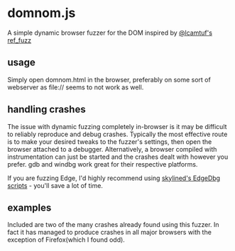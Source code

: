 # domnom.js
A simple dynamic browser fuzzer for the DOM inspired by [@lcamtuf's](https://twitter.com/lcamtuf) [ref_fuzz](http://lcamtuf.coredump.cx/ref_fuzz5.html) 

## usage
Simply open domnom.html in the browser, preferably on some sort of webserver as file:// seems to not work as well. 

## handling crashes
The issue with dynamic fuzzing completely in-browser is it may be difficult to reliably reproduce and debug crashes. Typically the most effective route is to make your desired tweaks to the fuzzer's settings, then open the browser attached to a debugger. Alternatively, a browser compiled with instrumentation can just be started and the crashes dealt with however you prefer. gdb and windbg work great for their respective platforms. 

If you are fuzzing Edge, I'd highly recommend using [skylined's EdgeDbg scripts](https://github.com/SkyLined/EdgeDbg) - you'll save a lot of time. 

## examples
Included are two of the many crashes already found using this fuzzer. In fact it has managed to produce crashes in all major browsers with the exception of Firefox(which I found odd). 
